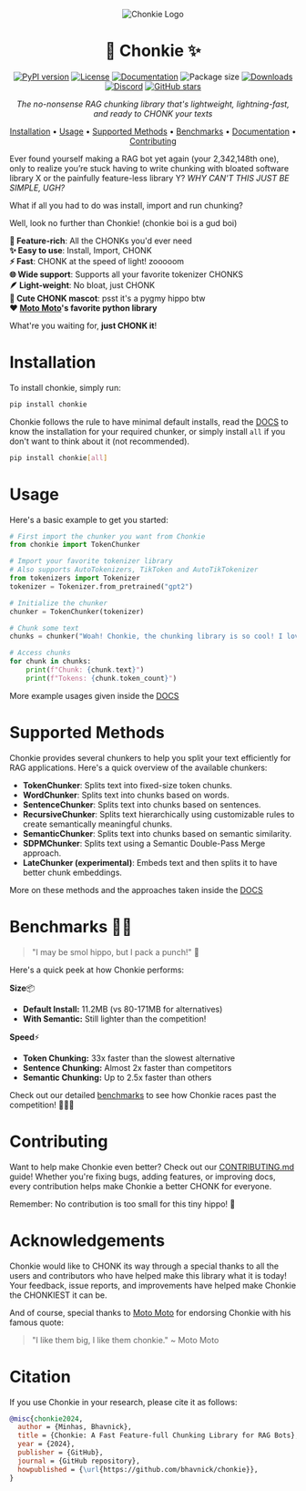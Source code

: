 <div align='center'>

![Chonkie Logo](/assets/chonkie_logo_br_transparent_bg.png)

# 🦛 Chonkie ✨

[![PyPI version](https://img.shields.io/pypi/v/chonkie.svg)](https://pypi.org/project/chonkie/)
[![License](https://img.shields.io/github/license/bhavnicksm/chonkie.svg)](https://github.com/bhavnicksm/chonkie/blob/main/LICENSE)
[![Documentation](https://img.shields.io/badge/docs-chonkie.ai-blue.svg)](https://docs.chonkie.ai)
![Package size](https://img.shields.io/badge/size-11.2MB-blue)
[![Downloads](https://static.pepy.tech/badge/chonkie)](https://pepy.tech/project/chonkie)
[![Discord](https://dcbadge.limes.pink/api/server/https://discord.gg/nMYNVyuB5Y?style=flat)](https://discord.gg/nMYNVyuB5Y)
[![GitHub stars](https://img.shields.io/github/stars/bhavnicksm/chonkie.svg)](https://github.com/bhavnicksm/chonkie/stargazers)

_The no-nonsense RAG chunking library that's lightweight, lightning-fast, and ready to CHONK your texts_

[Installation](#installation) •
[Usage](#usage) •
[Supported Methods](#supported-methods) •
[Benchmarks](#benchmarks-️) •
[Documentation](https://docs.chonkie.ai) •
[Contributing](#contributing)

</div>

Ever found yourself making a RAG bot yet again (your 2,342,148th one), 
only to realize you’re stuck having to write chunking with bloated software library X or the painfully feature-less library Y?
_WHY CAN'T THIS JUST BE SIMPLE, UGH?_

What if all you had to do was install, import and run chunking?  

Well, look no further than Chonkie! (chonkie boi is a gud boi)

**🚀 Feature-rich**: All the CHONKs you'd ever need </br>
**✨ Easy to use**: Install, Import, CHONK </br>
**⚡ Fast**: CHONK at the speed of light! zooooom </br>
**🌐 Wide support**: Supports all your favorite tokenizer CHONKS </br>
**🪶 Light-weight**: No bloat, just CHONK </br>
**🦛 Cute CHONK mascot**: psst it's a pygmy hippo btw </br>
**❤️ [Moto Moto](#acknowledgements)'s favorite python library** </br>

What're you waiting for, **just CHONK it**!

# Installation

To install chonkie, simply run:

```bash
pip install chonkie
```

Chonkie follows the rule to have minimal default installs, read the [DOCS](https://docs.chonkie.ai) to know the installation for your required chunker, or simply install `all` if you don't want to think about it (not recommended).

```bash
pip install chonkie[all]
```

# Usage

Here's a basic example to get you started:

```python
# First import the chunker you want from Chonkie 
from chonkie import TokenChunker

# Import your favorite tokenizer library
# Also supports AutoTokenizers, TikToken and AutoTikTokenizer
from tokenizers import Tokenizer 
tokenizer = Tokenizer.from_pretrained("gpt2")

# Initialize the chunker
chunker = TokenChunker(tokenizer)

# Chunk some text
chunks = chunker("Woah! Chonkie, the chunking library is so cool! I love the tiny hippo hehe.")

# Access chunks
for chunk in chunks:
    print(f"Chunk: {chunk.text}")
    print(f"Tokens: {chunk.token_count}")
```

More example usages given inside the [DOCS](https://docs.chonkie.ai)

# Supported Methods

Chonkie provides several chunkers to help you split your text efficiently for RAG applications. Here's a quick overview of the available chunkers:

- **TokenChunker**: Splits text into fixed-size token chunks.
- **WordChunker**: Splits text into chunks based on words.
- **SentenceChunker**: Splits text into chunks based on sentences.
- **RecursiveChunker**: Splits text hierarchically using customizable rules to create semantically meaningful chunks.
- **SemanticChunker**: Splits text into chunks based on semantic similarity.
- **SDPMChunker**: Splits text using a Semantic Double-Pass Merge approach.
- **LateChunker (experimental)**: Embeds text and then splits it to have better chunk embeddings.

More on these methods and the approaches taken inside the [DOCS](https://docs.chonkie.ai)

# Benchmarks 🏃‍♂️

> "I may be smol hippo, but I pack a punch!" 🦛

Here's a quick peek at how Chonkie performs:

**Size**📦

- **Default Install:** 11.2MB (vs 80-171MB for alternatives)
- **With Semantic:** Still lighter than the competition!

**Speed**⚡

- **Token Chunking:** 33x faster than the slowest alternative
- **Sentence Chunking:** Almost 2x faster than competitors
- **Semantic Chunking:** Up to 2.5x faster than others

Check out our detailed [benchmarks](https://docs.chonkie.ai/benchmarks) to see how Chonkie races past the competition! 🏃‍♂️💨

# Contributing

Want to help make Chonkie even better? Check out our [CONTRIBUTING.md](CONTRIBUTING.md) guide! Whether you're fixing bugs, adding features, or improving docs, every contribution helps make Chonkie a better CHONK for everyone.

Remember: No contribution is too small for this tiny hippo! 🦛

# Acknowledgements

Chonkie would like to CHONK its way through a special thanks to all the users and contributors who have helped make this library what it is today! Your feedback, issue reports, and improvements have helped make Chonkie the CHONKIEST it can be.

And of course, special thanks to [Moto Moto](https://www.youtube.com/watch?v=I0zZC4wtqDQ&t=5s) for endorsing Chonkie with his famous quote:
> "I like them big, I like them chonkie."
>                                         ~ Moto Moto


# Citation

If you use Chonkie in your research, please cite it as follows:

```bibtex
@misc{chonkie2024,
  author = {Minhas, Bhavnick},
  title = {Chonkie: A Fast Feature-full Chunking Library for RAG Bots},
  year = {2024},
  publisher = {GitHub},
  journal = {GitHub repository},
  howpublished = {\url{https://github.com/bhavnick/chonkie}},
}
```
